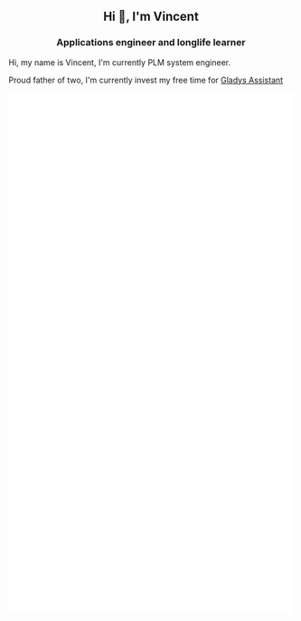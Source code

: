<h2 align="center">Hi 👋, I'm Vincent</h2>
<h3 align="center">Applications engineer and longlife learner</h3>

<p>Hi, my name is Vincent, I'm currently PLM system engineer.</p>
<p>Proud father of two, I'm currently invest my free time for <a href="https://github.com/GladysAssistant/Gladys">Gladys Assistant</a></p>

![Metrics](/github-metrics.svg)
